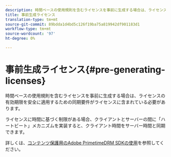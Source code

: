 ```yaml
---
description: 時間ベースの使用規則を含むライセンスを事前に生成する場合は、ライセンスの有効期限を安全に適用するための同期要件がライセンスに含まれている必要があります。
title: 事前生成ライセンス
translation-type: tm+mt
source-git-commit: 89bdda1d4bd5c126f19ba75a819942df901183d1
workflow-type: tm+mt
source-wordcount: '97'
ht-degree: 0%

---
```



# 事前生成ライセンス{#pre-generating-licenses}

時間ベースの使用規則を含むライセンスを事前に生成する場合は、ライセンスの有効期限を安全に適用するための同期要件がライセンスに含まれている必要があります。

ライセンスに時間に基づく制限がある場合、クライアントとサーバーの間に「ハートビート」メカニズムを実装すると、クライアント時間をサーバー時間と同期できます。

詳しくは、[コンテンツ保護用のAdobe PrimetimeDRM SDKの使用](https://helpx.adobe.com/content/dam/help/en/primetime/drm/drm_protecting_content.pdf)を参照してください。

